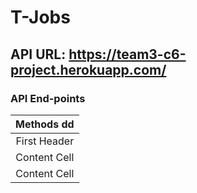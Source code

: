 # T-Jobs
## API URL: https://team3-c6-project.herokuapp.com/  
### API End-points

| Methods          dd           |
|             :---:             |
| First Header  | Second Header |
| Content Cell  | Content Cell  |
| Content Cell  | Content Cell  |

